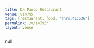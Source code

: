 ```yaml
---
title: Da Paolo Restaurant
venue: v14795
tags: [restaurant, food, "fhrs:413536"]
permalink: /v/14795/
layout: venue
---
```

null
